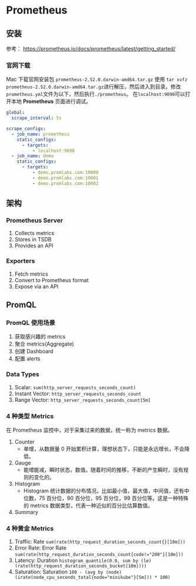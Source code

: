# Prometheus

## 安装

参考： https://prometheus.io/docs/prometheus/latest/getting_started/

### 官网下载

Mac 下载官网安装包 `prometheus-2.52.0.darwin-amd64.tar.gz`
使用 `tar xvfz prometheus-2.52.0.darwin-amd64.tar.gz`进行解压，然后进入到目录。修改`prometheus.yml`文件为以下，然后执行`./prometheus`。
在`localhost:9090`可以打开本地 **Prometheus** 页面进行调试。

```yml
global:
  scrape_interval: 5s

scrape_configs:
  - job_name: prometheus
    static_configs:
      - targets:
          - localhost:9090
  - job_name: demo
    static_configs:
      - targets:
          - demo.promlabs.com:10000
          - demo.promlabs.com:10001
          - demo.promlabs.com:10002
```

## 架构

### Prometheus Server

1. Collects metrics
2. Stores in TSDB
3. Provides an API

### Exporters

1. Fetch metrics
2. Convert to Prometheus format
3. Expose via an API

## PromQL

### PromQL 使用场景

1. 获取感兴趣的 metrics
2. 聚合 metrics(Aggregate)
3. 创建 Dashboard
4. 配置 alerts

### Data Types

1. Scalar: `sum(http_server_requests_seconds_count)`
2. Instant Vector: `http_server_requests_seconds_count`
3. Range Vector: `http_server_requests_seconds_count[5m]`

### 4 种类型 Metrics

在 Prometheus 监控中，对于采集过来的数据，统一称为 metrics 数据。

1. Counter
   - 单增，从数据量 0 开始累积计算，理想状态下，只能是永远增长，不会降低。
2. Gauge
   - 能增能减，瞬时状态，数值。随着时间的推移，不断的产生瞬时，没有规则的变化的。
3. Histogram
   - Histogram 统计数据的分布情况。比如最小值，最大值，中间值，还有中位数，75 百分位，90 百分位，95 百分位，99 百分位等。这是一种特殊的 metrics 数据类型，代表一种近似的百分比估算数值。
4. Summary

### 4 种黄金 Metrics

1. Traffic: Rate
   `sum(rate(http_request_duration_seconds_count{}[10m]))`
2. Error Rate: Error Rate
   `sum(rate(http_request_duration_seconds_count{code!="200"}[10m]))`
3. Latency: Duration
   `histogram_quantile(0.9, sum by (le) (rate(http_request_duration_seconds_bucket[10m])))`
4. Saturation: Saturation
   `100 - (avg by (node) (irate(node_cpu_seconds_total{node="minikube"}[5m])) * 100)`
